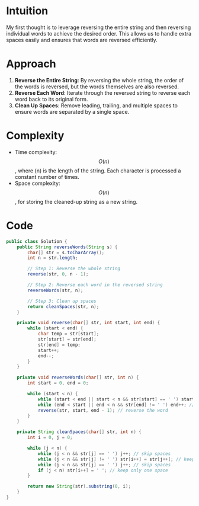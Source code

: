# Intuition
My first thought is to leverage reversing the entire string and then reversing individual words to achieve the desired order. This allows us to handle extra spaces easily and ensures that words are reversed efficiently.

# Approach
1. **Reverse the Entire String**: By reversing the whole string, the order of the words is reversed, but the words themselves are also reversed.
2. **Reverse Each Word**: Iterate through the reversed string to reverse each word back to its original form.
3. **Clean Up Spaces**: Remove leading, trailing, and multiple spaces to ensure words are separated by a single space.

# Complexity
- Time complexity: $$O(n)$$, where \(n\) is the length of the string. Each character is processed a constant number of times.
- Space complexity: $$O(n)$$, for storing the cleaned-up string as a new string.

# Code
```java
public class Solution {
    public String reverseWords(String s) {
        char[] str = s.toCharArray();
        int n = str.length;

        // Step 1: Reverse the whole string
        reverse(str, 0, n - 1);

        // Step 2: Reverse each word in the reversed string
        reverseWords(str, n);

        // Step 3: Clean up spaces
        return cleanSpaces(str, n);
    }

    private void reverse(char[] str, int start, int end) {
        while (start < end) {
            char temp = str[start];
            str[start] = str[end];
            str[end] = temp;
            start++;
            end--;
        }
    }

    private void reverseWords(char[] str, int n) {
        int start = 0, end = 0;

        while (start < n) {
            while (start < end || start < n && str[start] == ' ') start++; // skip spaces
            while (end < start || end < n && str[end] != ' ') end++; // skip non spaces
            reverse(str, start, end - 1); // reverse the word
        }
    }

    private String cleanSpaces(char[] str, int n) {
        int i = 0, j = 0;

        while (j < n) {
            while (j < n && str[j] == ' ') j++; // skip spaces
            while (j < n && str[j] != ' ') str[i++] = str[j++]; // keep non spaces
            while (j < n && str[j] == ' ') j++; // skip spaces
            if (j < n) str[i++] = ' '; // keep only one space
        }

        return new String(str).substring(0, i);
    }
}
```